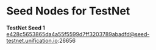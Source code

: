 # Seed Nodes for TestNet

**TestNet Seed 1**  
e428c5653865da4a55f5599d7ff3203789abadfd@seed-testnet.unification.io:26656  

